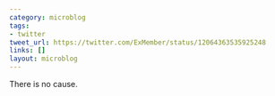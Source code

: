 ```yaml
---
category: microblog
tags:
- twitter
tweet_url: https://twitter.com/ExMember/status/12064363535925248
links: []
layout: microblog
---
```

There is no cause.
